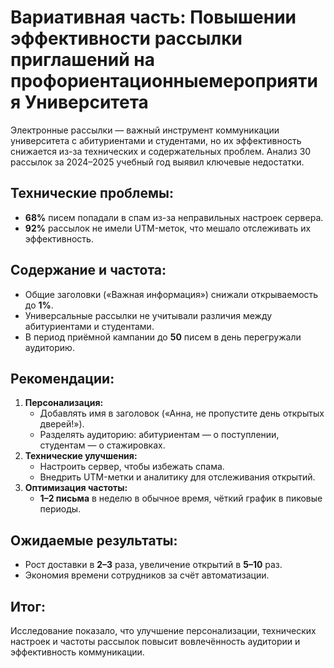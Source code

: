 # Вариативная часть: Повышении эффективности рассылки приглашений на профориентационныемероприятия Университета

Электронные рассылки — важный инструмент коммуникации университета с абитуриентами и студентами, но их эффективность снижается из-за технических и содержательных проблем. Анализ 30 рассылок за 2024–2025 учебный год выявил ключевые недостатки.

## Технические проблемы:
- **68%** писем попадали в спам из-за неправильных настроек сервера.
- **92%** рассылок не имели UTM-меток, что мешало отслеживать их эффективность.

## Содержание и частота:
- Общие заголовки («Важная информация») снижали открываемость до **1%**.
- Универсальные рассылки не учитывали различия между абитуриентами и студентами.
- В период приёмной кампании до **50** писем в день перегружали аудиторию.

## Рекомендации:
1. **Персонализация:**
   - Добавлять имя в заголовок («Анна, не пропустите день открытых дверей!»).
   - Разделять аудиторию: абитуриентам — о поступлении, студентам — о стажировках.
2. **Технические улучшения:**
   - Настроить сервер, чтобы избежать спама.
   - Внедрить UTM-метки и аналитику для отслеживания открытий.
3. **Оптимизация частоты:**
   - **1–2 письма** в неделю в обычное время, чёткий график в пиковые периоды.

## Ожидаемые результаты:
- Рост доставки в **2–3** раза, увеличение открытий в **5–10** раз.
- Экономия времени сотрудников за счёт автоматизации.

## Итог:
Исследование показало, что улучшение персонализации, технических настроек и частоты рассылок повысит вовлечённость аудитории и эффективность коммуникации.
